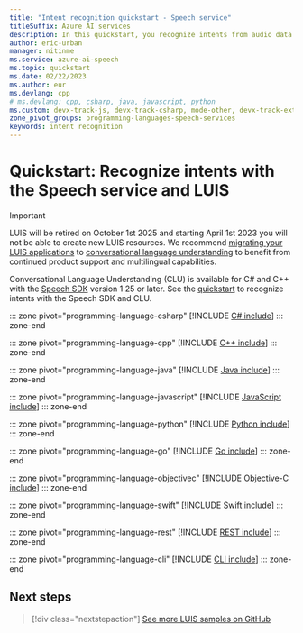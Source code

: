 ```yaml
---
title: "Intent recognition quickstart - Speech service"
titleSuffix: Azure AI services
description: In this quickstart, you recognize intents from audio data with the Speech service and LUIS.
author: eric-urban
manager: nitinme
ms.service: azure-ai-speech
ms.topic: quickstart
ms.date: 02/22/2023
ms.author: eur
ms.devlang: cpp
# ms.devlang: cpp, csharp, java, javascript, python
ms.custom: devx-track-js, devx-track-csharp, mode-other, devx-track-extended-java, devx-track-go, devx-track-python
zone_pivot_groups: programming-languages-speech-services
keywords: intent recognition
---
```


# Quickstart: Recognize intents with the Speech service and LUIS

> [!IMPORTANT]
> LUIS will be retired on October 1st 2025 and starting April 1st 2023 you will not be able to create new LUIS resources. We recommend [migrating your LUIS applications](../language-service/conversational-language-understanding/how-to/migrate-from-luis.md) to [conversational language understanding](../language-service/conversational-language-understanding/overview.md) to benefit from continued product support and multilingual capabilities.
> 
> Conversational Language Understanding (CLU) is available for C# and C++ with the [Speech SDK](speech-sdk.md) version 1.25 or later. See the [quickstart](get-started-intent-recognition-clu.md) to recognize intents with the Speech SDK and CLU.

::: zone pivot="programming-language-csharp"
[!INCLUDE [C# include](includes/quickstarts/intent-recognition/csharp.md)]
::: zone-end

::: zone pivot="programming-language-cpp"
[!INCLUDE [C++ include](includes/quickstarts/intent-recognition/cpp.md)]
::: zone-end

::: zone pivot="programming-language-java"
[!INCLUDE [Java include](includes/quickstarts/intent-recognition/java.md)]
::: zone-end

::: zone pivot="programming-language-javascript"
[!INCLUDE [JavaScript include](includes/quickstarts/intent-recognition/javascript.md)]
::: zone-end

::: zone pivot="programming-language-python"
[!INCLUDE [Python include](includes/quickstarts/intent-recognition/python.md)]
::: zone-end

::: zone pivot="programming-language-go"
[!INCLUDE [Go include](includes/quickstarts/intent-recognition/go.md)]
::: zone-end

::: zone pivot="programming-language-objectivec"
[!INCLUDE [Objective-C include](includes/quickstarts/intent-recognition/objectivec.md)]
::: zone-end

::: zone pivot="programming-language-swift"
[!INCLUDE [Swift include](includes/quickstarts/intent-recognition/swift.md)]
::: zone-end

::: zone pivot="programming-language-rest"
[!INCLUDE [REST include](includes/quickstarts/intent-recognition/rest.md)]
::: zone-end

::: zone pivot="programming-language-cli"
[!INCLUDE [CLI include](includes/quickstarts/intent-recognition/cli.md)]
::: zone-end

## Next steps

> [!div class="nextstepaction"]
> [See more LUIS samples on GitHub](https://github.com/Azure/pizza_luis_bot)
